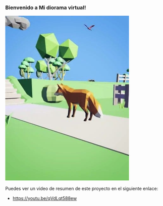 ### Bienvenido a Mi diorama virtual! 

![me](https://github.com/JuanCarlos1497/Proyecto-modular-2021-mi-diorama-virtual/blob/master/Jugar.jpg?raw=true)

Puedes ver un video de resumen de este proyecto en el siguiente enlace: 
- https://youtu.be/qVdLqt588ew
